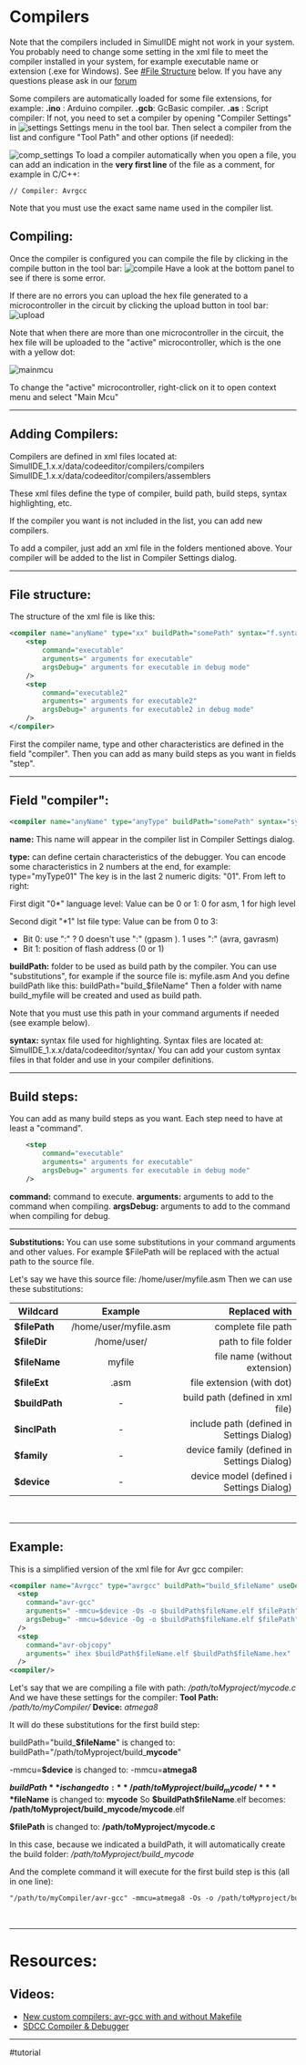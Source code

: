 # Compilers

Note that the compilers included in SimulIDE might not work in your system.
You probably need to change some setting in the xml file to meet the compiler installed in your system, for example executable name or extension (.exe for Windows). 
See [#File Structure](#File%20Structure) below.
If you have any questions please ask in our [forum](https://simulide.forumotion.com/)

Some compilers are automatically loaded for some file extensions, for example:
**.ino** : Arduino compiler.
**.gcb**: GcBasic compiler.
**.as** : Script compiler: 
If not, you need to set a compiler by opening "Compiler Settings" in ![settings](../images/settings.svg) Settings menu in the tool bar.
Then select a compiler from the list and configure "Tool Path" and other options (if needed):

![comp_settings](../images/comp_settings.png)
To load a compiler automatically when you open a file, you can add an indication in the **very first line** of the file as a comment, for example in C/C++:

```
// Compiler: Avrgcc
```

Note that you must use the exact same name used in the compiler list.

## Compiling:

Once the compiler is configured you can compile the file by clicking in the compile button in the tool bar: ![compile](../images/compile.svg) 
Have a look at the bottom panel to see if there is some error.

If there are no errors you can upload the hex file generated to a microcontroller in the circuit by clicking the upload button in tool bar: ![upload](../images/upload.svg) 

Note that when there are more than one microcontroller in the circuit, the hex file will be uploaded to the "active" microcontroller, which is the one with a yellow dot:

![mainmcu](../images/mainmcu.png)

To change the "active" microcontroller, right-click on it to open context menu and select "Main Mcu"
<br>

---

## Adding Compilers:

Compilers are defined in xml files located at:
SimulIDE_1.x.x/data/codeeditor/compilers/compilers
SimulIDE_1.x.x/data/codeeditor/compilers/assemblers

These xml files define the type of compiler, build path, build steps, syntax highlighting, etc.

If the compiler you want is not included in the list, you can add new compilers.

To add a compiler, just add an xml file in the folders mentioned above.
Your compiler will be added to the list in Compiler Settings dialog.
<br>

---

## File structure:

The structure of the xml file is like this:

```xml
<compiler name="anyName" type="xx" buildPath="somePath" syntax="f.syntax" >
    <step 
        command="executable"
        arguments=" arguments for executable"
        argsDebug=" arguments for executable in debug mode"
    />
    <step 
        command="executable2"
        arguments=" arguments for executable2"
        argsDebug=" arguments for executable2 in debug mode"
    />
</compiler>
```

First the compiler name, type and other characteristics are defined in the field "compiler".
Then you can add as many build steps as you want in fields "step".
<br>

---

## Field "compiler":

```xml
<compiler name="anyName" type="anyType" buildPath="somePath" syntax="syntaxFile" >
```

**name:** This name will appear in the compiler list in Compiler Settings dialog.

**type:** can define certain characteristics of the debugger.
You can encode some characteristics in 2 numbers at the end, for example: type="myType01"
The key is in the last 2 numeric digits: "01".
From left to right:

First digit "0*" language level:
Value can be 0 or 1: 0 for asm, 1 for high level

Second digit "*1" lst file type:
Value can be from 0 to 3:
- Bit 0: use ":" ?
        0 doesn't use ":" (gpasm ).
        1 uses ":" (avra, gavrasm)
- Bit 1: position of flash address (0 or 1)


**buildPath:** folder to be used as build path by the compiler.
You can use "substitutions", for example if the source file is: myfile.asm
And you define buildPath like this: buildPath="build_$fileName"
Then a folder with name build_myfile will be created and used as build path.

Note that you must use this path in your command arguments if needed  (see example below).

**syntax:** syntax file used for highlighting.
Syntax files are located at: SimulIDE_1.x.x/data/codeeditor/syntax/
You can add your custom syntax files in that folder and use in your compiler definitions.
<br>

---

## Build steps:

You can add as many build steps as you want.
Each step need to have at least a "command".

```xml
    <step 
        command="executable"
        arguments=" arguments for executable"
        argsDebug=" arguments for executable in debug mode"
    />
```

**command:** command to execute.
**arguments:** arguments to add to the command when compiling.
**argsDebug:** arguments to add to the command when compiling for debug.
<br>

---

**Substitutions:**
You can use some substitutions in your command arguments and other values.
For example $FilePath will be replaced with the actual path to the source file.

Let's say we have this source file: /home/user/myfile.asm
Then we can use these substitutions:

| Wildcard        | Example               |              Replaced with |
|-----------------|:---------------------:|---------------------------:|
| **\$filePath**  | /home/user/myfile.asm |        complete file path  |
| **\$fileDir**   | /home/user/           |        path to file folder |
| **\$fileName**  | myfile         |     file name (without extension) |
| **\$fileExt**   | .asm           |         file extension (with dot) |
| **\$buildPath** | - |               build path (defined in xml file) |
| **\$inclPath**  | - |      include path (defined in Settings Dialog) |
| **\$family**    | - |     device family (defined in Settings Dialog) |
| **\$device**    | - |       device model (defined i Settings Dialog) |
<br>

---

## Example:

This is a simplified version of the xml file for Avr gcc compiler:
```xml
<compiler name="Avrgcc" type="avrgcc" buildPath="build_$fileName" useDevice="true">
  <step 
    command="avr-gcc"
    arguments=" -mmcu=$device -Os -o $buildPath$fileName.elf $filePath"
    argsDebug=" -mmcu=$device -Og -o $buildPath$fileName.elf $filePath"
  />
  <step 
    command="avr-objcopy"
    arguments=" ihex $buildPath$fileName.elf $buildPath$fileName.hex"
  />
<compiler/>
```

Let's say that we are compiling a file with path: */path/toMyproject/mycode.c*
And we have these settings for the compiler:
**Tool Path:** */path/to/myCompiler/*
**Device:**  *atmega8*

It will do these substitutions for the first build step:

buildPath="build\_**$fileName**" is changed to: buildPath="/path/toMyproject/build_**mycode**"

-mmcu=**$device**  is changed to: -mmcu=**atmega8** 

**$buildPath** is changed to: **/path/toMyproject/build_mycode/**
**$fileName** is changed to: **mycode**
So **\$buildPath$fileName**.elf  becomes: **/path/toMyproject/build_mycode/mycode**.elf

**$filePath** is changed to: **/path/toMyproject/mycode.c**
<br>

In this case, because we indicated a buildPath, it will automatically create the build folder: 
*/path/toMyproject/build_mycode*

And the complete command it will execute for the first build step is this (all in one line):

```xml
"/path/to/myCompiler/avr-gcc" -mmcu=atmega8 -Os -o /path/toMyproject/build_mycode/mycode.elf "/path/toMyproject/mycode.c"
```
<br>

---

# Resources:

## Videos:
- [New custom compilers: avr-gcc with and without Makefile](https://www.youtube.com/watch?v=BHAbOa2GAIs)
- [SDCC Compiler & Debugger](https://www.youtube.com/watch?v=tnMongIYvsA)

---

#tutorial